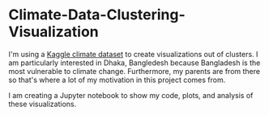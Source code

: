 # Climate-Data-Clustering-Visualization

I'm using a [Kaggle climate dataset](https://www.kaggle.com/berkeleyearth/climate-change-earth-surface-temperature-data) to create visualizations out of clusters. I am particularly interested in Dhaka, Bangledesh because Bangladesh is the most vulnerable to climate change. Furthermore, my parents are from there so that's where a lot of my motivation in this project comes from. 

I am creating a Jupyter notebook to show my code, plots, and analysis of these visualizations. 
